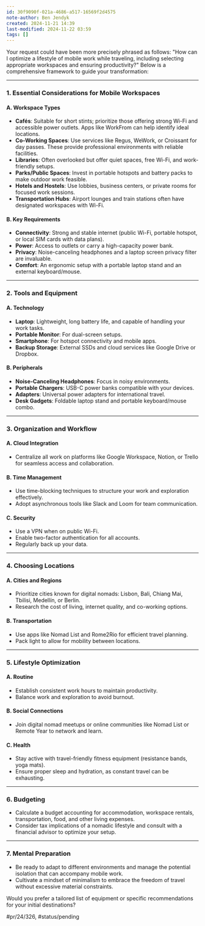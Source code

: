 ```yaml
---
id: 30f9090f-021a-4686-a517-16569f2d4575
note-author: Ben Jendyk
created: 2024-11-21 14:39
last-modified: 2024-11-22 03:59
tags: []
---
```


Your request could have been more precisely phrased as follows: "How can I optimize a lifestyle of mobile work while traveling, including selecting appropriate workspaces and ensuring productivity?" Below is a comprehensive framework to guide your transformation:

* * *

### **1. Essential Considerations for Mobile Workspaces**

#### A. **Workspace Types**

- **Cafés**: Suitable for short stints; prioritize those offering strong Wi-Fi and accessible power outlets. Apps like WorkFrom can help identify ideal locations.
- **Co-Working Spaces**: Use services like Regus, WeWork, or Croissant for day passes. These provide professional environments with reliable facilities.
- **Libraries**: Often overlooked but offer quiet spaces, free Wi-Fi, and work-friendly setups.
- **Parks/Public Spaces**: Invest in portable hotspots and battery packs to make outdoor work feasible.
- **Hotels and Hostels**: Use lobbies, business centers, or private rooms for focused work sessions.
- **Transportation Hubs**: Airport lounges and train stations often have designated workspaces with Wi-Fi.

#### B. **Key Requirements**

- **Connectivity**: Strong and stable internet (public Wi-Fi, portable hotspot, or local SIM cards with data plans).
- **Power**: Access to outlets or carry a high-capacity power bank.
- **Privacy**: Noise-canceling headphones and a laptop screen privacy filter are invaluable.
- **Comfort**: An ergonomic setup with a portable laptop stand and an external keyboard/mouse.
* * *

### **2. Tools and Equipment**

#### A. **Technology**

- **Laptop**: Lightweight, long battery life, and capable of handling your work tasks.
- **Portable Monitor**: For dual-screen setups.
- **Smartphone**: For hotspot connectivity and mobile apps.
- **Backup Storage**: External SSDs and cloud services like Google Drive or Dropbox.

#### B. **Peripherals**

- **Noise-Canceling Headphones**: Focus in noisy environments.
- **Portable Chargers**: USB-C power banks compatible with your devices.
- **Adapters**: Universal power adapters for international travel.
- **Desk Gadgets**: Foldable laptop stand and portable keyboard/mouse combo.
* * *

### **3. Organization and Workflow**

#### A. **Cloud Integration**

- Centralize all work on platforms like Google Workspace, Notion, or Trello for seamless access and collaboration.

#### B. **Time Management**

- Use time-blocking techniques to structure your work and exploration effectively.
- Adopt asynchronous tools like Slack and Loom for team communication.

#### C. **Security**

- Use a VPN when on public Wi-Fi.
- Enable two-factor authentication for all accounts.
- Regularly back up your data.
* * *

### **4. Choosing Locations**

#### A. **Cities and Regions**

- Prioritize cities known for digital nomads: Lisbon, Bali, Chiang Mai, Tbilisi, Medellín, or Berlin.
- Research the cost of living, internet quality, and co-working options.

#### B. **Transportation**

- Use apps like Nomad List and Rome2Rio for efficient travel planning.
- Pack light to allow for mobility between locations.
* * *

### **5. Lifestyle Optimization**

#### A. **Routine**

- Establish consistent work hours to maintain productivity.
- Balance work and exploration to avoid burnout.

#### B. **Social Connections**

- Join digital nomad meetups or online communities like Nomad List or Remote Year to network and learn.

#### C. **Health**

- Stay active with travel-friendly fitness equipment (resistance bands, yoga mats).
- Ensure proper sleep and hydration, as constant travel can be exhausting.
* * *

### **6. Budgeting**

- Calculate a budget accounting for accommodation, workspace rentals, transportation, food, and other living expenses.
- Consider tax implications of a nomadic lifestyle and consult with a financial advisor to optimize your setup.
* * *

### **7. Mental Preparation**

- Be ready to adapt to different environments and manage the potential isolation that can accompany mobile work.
- Cultivate a mindset of minimalism to embrace the freedom of travel without excessive material constraints.

Would you prefer a tailored list of equipment or specific recommendations for your initial destinations?


#pr/24/326, #status/pending